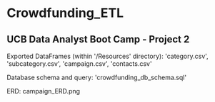 # Crowdfunding_ETL
## UCB Data Analyst Boot Camp - Project 2

Exported DataFrames (within '/Resources' directory): 'category.csv', 'subcategory.csv', 'campaign.csv', 'contacts.csv'

Database schema and query: 'crowdfunding_db_schema.sql'

ERD: campaign_ERD.png